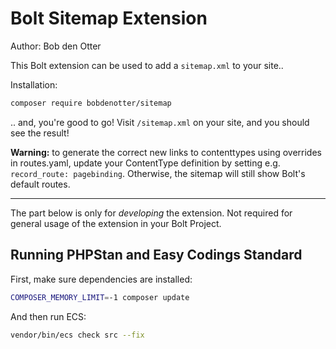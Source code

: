 # Bolt Sitemap Extension

Author: Bob den Otter

This Bolt extension can be used to add a `sitemap.xml` to your site..

Installation:

```bash
composer require bobdenotter/sitemap
```

.. and, you're good to go! Visit `/sitemap.xml` on your site, and you should 
see the result!

**Warning:** to generate the correct new links to contenttypes using overrides in routes.yaml, update your ContentType definition by setting e.g. `record_route: pagebinding`. Otherwise, the sitemap will still show Bolt's default routes.


-------

The part below is only for _developing_ the extension. Not required for general
usage of the extension in your Bolt Project.

## Running PHPStan and Easy Codings Standard

First, make sure dependencies are installed:

```bash
COMPOSER_MEMORY_LIMIT=-1 composer update
```

And then run ECS:

```bash
vendor/bin/ecs check src --fix
```
